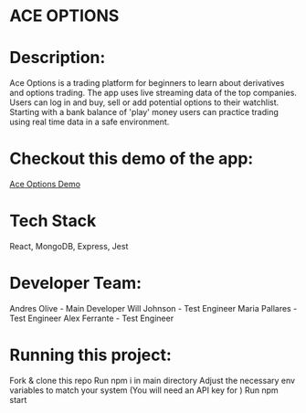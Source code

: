 # ACE OPTIONS

# Description:

Ace Options is a trading platform for beginners to learn about derivatives and options trading. The app uses live streaming data of the top companies. Users can log in and buy, sell or add potential options to their watchlist. Starting with a bank balance of 'play' money users can practice trading using real time data in a safe environment. 

# Checkout this demo of the app:
[Ace Options Demo](https://www.youtube.com/watch?v=sABXV_pIuS8)

# Tech Stack
React, MongoDB, Express, Jest

# Developer Team:
Andres Olive - Main Developer
Will Johnson - Test Engineer 
Maria Pallares - Test Engineer
Alex Ferrante - Test Engineer

# Running this project:
Fork & clone this repo
Run npm i in main directory
Adjust the necessary env variables to match your system
(You will need an API key for )
Run npm start
